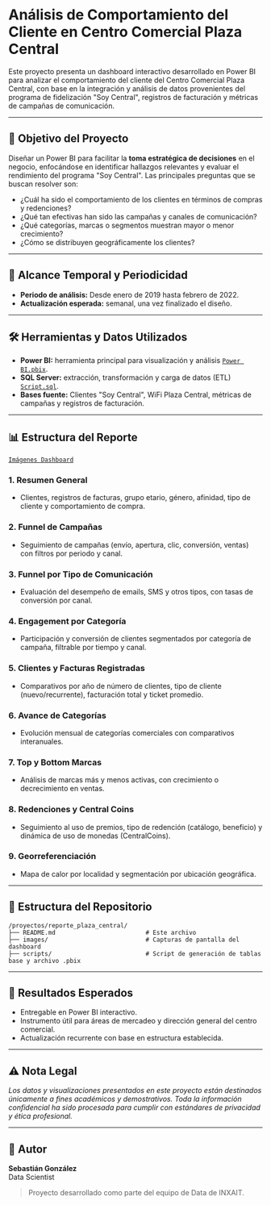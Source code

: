 # Análisis de Comportamiento del Cliente en Centro Comercial Plaza Central

Este proyecto presenta un dashboard interactivo desarrollado en Power BI para analizar el comportamiento del cliente del Centro Comercial Plaza Central, con base en la integración y análisis de datos provenientes del programa de fidelización "Soy Central", registros de facturación y métricas de campañas de comunicación.

---

## 🧭 Objetivo del Proyecto
Diseñar un Power BI para facilitar la **toma estratégica de decisiones** en el negocio, enfocándose en identificar hallazgos relevantes y evaluar el rendimiento del programa "Soy Central". Las principales preguntas que se buscan resolver son:

- ¿Cuál ha sido el comportamiento de los clientes en términos de compras y redenciones?
- ¿Qué tan efectivas han sido las campañas y canales de comunicación?
- ¿Qué categorías, marcas o segmentos muestran mayor o menor crecimiento?
- ¿Cómo se distribuyen geográficamente los clientes?

---

## 📅 Alcance Temporal y Periodicidad
- **Periodo de análisis:** Desde enero de 2019 hasta febrero de 2022.
- **Actualización esperada:** semanal, una vez finalizado el diseño.

---

## 🛠️ Herramientas y Datos Utilizados
- **Power BI:** herramienta principal para visualización y análisis [`Power BI.pbix`](./scripts/Power_BI.pbix).
- **SQL Server:** extracción, transformación y carga de datos (ETL) [`Script.sql`](./scripts/Ejecucion.sql).
- **Bases fuente:** Clientes "Soy Central", WiFi Plaza Central, métricas de campañas y registros de facturación.

---

## 📊 Estructura del Reporte

[`Imágenes Dashboard`](./images/)

### 1. Resumen General
- Clientes, registros de facturas, grupo etario, género, afinidad, tipo de cliente y comportamiento de compra.

### 2. Funnel de Campañas
- Seguimiento de campañas (envío, apertura, clic, conversión, ventas) con filtros por periodo y canal.

### 3. Funnel por Tipo de Comunicación
- Evaluación del desempeño de emails, SMS y otros tipos, con tasas de conversión por canal.

### 4. Engagement por Categoría
- Participación y conversión de clientes segmentados por categoría de campaña, filtrable por tiempo y canal.

### 5. Clientes y Facturas Registradas
- Comparativos por año de número de clientes, tipo de cliente (nuevo/recurrente), facturación total y ticket promedio.

### 6. Avance de Categorías
- Evolución mensual de categorías comerciales con comparativos interanuales.

### 7. Top y Bottom Marcas
- Análisis de marcas más y menos activas, con crecimiento o decrecimiento en ventas.

### 8. Redenciones y Central Coins
- Seguimiento al uso de premios, tipo de redención (catálogo, beneficio) y dinámica de uso de monedas (CentralCoins).

### 9. Georreferenciación
- Mapa de calor por localidad y segmentación por ubicación geográfica.

---

## 📂 Estructura del Repositorio
```
/proyectos/reporte_plaza_central/
├── README.md                         # Este archivo
├── images/                           # Capturas de pantalla del dashboard
├── scripts/                          # Script de generación de tablas base y archivo .pbix
```

---

## 📌 Resultados Esperados
- Entregable en Power BI interactivo.
- Instrumento útil para áreas de mercadeo y dirección general del centro comercial.
- Actualización recurrente con base en estructura establecida.

---

## ⚠️ Nota Legal
*Los datos y visualizaciones presentados en este proyecto están destinados únicamente a fines académicos y demostrativos. Toda la información confidencial ha sido procesada para cumplir con estándares de privacidad y ética profesional.*

---

## 👤 Autor
**Sebastián González**  
Data Scientist 

> Proyecto desarrollado como parte del equipo de Data de INXAIT.

